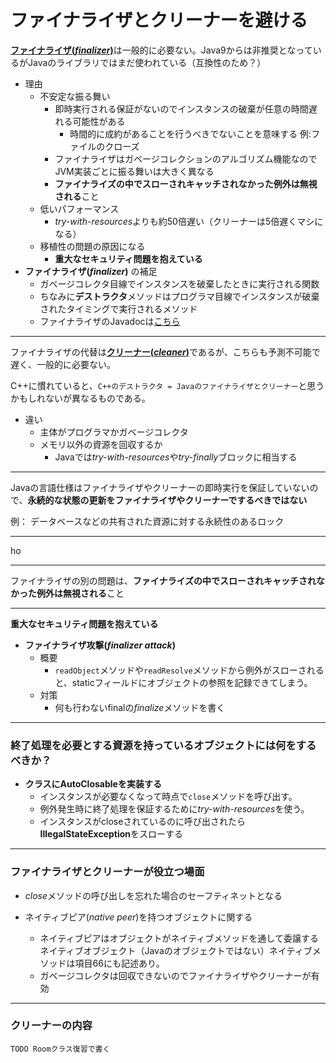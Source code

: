# ファイナライザとクリーナーを避ける


[**ファイナライザ(*finalizer*)**](https://wa3.i-3-i.info/word13648.html)は一般的に必要ない。Java9からは非推奨となっているがJavaのライブラリではまだ使われている（互換性のため？）
- 理由
    - 不安定な振る舞い
        - 即時実行される保証がないのでインスタンスの破棄が任意の時間遅れる可能性がある
            - 時間的に成約があることを行うべきでないことを意味する 例:ファイルのクローズ
        - ファイナライザはガベージコレクションのアルゴリズム機能なのでJVM実装ごとに振る舞いは大きく異なる
        - **ファイナライズの中でスローされキャッチされなかった例外は無視される**こと
    - 低いパフォーマンス
        - *try-with-resources*よりも約50倍遅い（クリーナーは5倍遅くマシになる）
    - 移植性の問題の原因になる
        - **重大なセキュリティ問題を抱えている**
- **ファイナライザ(*finalizer*)** の補足
    - ガベージコレクタ目線でインスタンスを破棄したときに実行される関数
    - ちなみに**デストラクタ**メソッドはプログラマ目線でインスタンスが破棄されたタイミングで実行されるメソッド
    - ファイナライザのJavadocは[こちら](https://docs.oracle.com/javase/jp/11/docs/api/java.base/java/lang/Object.html#finalize())

---
ファイナライザの代替は[**クリーナー(*cleaner*)**]()であるが、こちらも予測不可能で遅く、一般的に必要ない。

C++に慣れていると、`C++のデストラクタ = Javaのファイナライザとクリーナー`と思うかもしれないが異なるものである。
- 違い
    - 主体がプログラマかガベージコレクタ
    - メモリ以外の資源を回収するか
        - Javaでは*try-with-resources*や*try-finally*ブロックに相当する
---

Javaの言語仕様はファイナライザやクリーナーの即時実行を保証していないので、**永続的な状態の更新をファイナライザやクリーナーでするべきではない**

例： データベースなどの共有された資源に対する永続性のあるロック

---
ho


---
ファイナライザの別の問題は、**ファイナライズの中でスローされキャッチされなかった例外は無視される**こと


---
**重大なセキュリティ問題を抱えている**
- **ファイナライザ攻撃(*finalizer attack*)**
    - 概要
        - `readObject`メソッドや`readResolve`メソッドから例外がスローされると、staticフィールドにオブジェクトの参照を記録できてしまう。
    - 対策
        - 何も行わないfinalの*finalize*メソッドを書く

--- 
### 終了処理を必要とする資源を持っているオブジェクトには何をするべきか？
- **クラスにAutoClosableを実装する**
    - インスタンスが必要なくなって時点で`close`メソッドを呼び出す。
    - 例外発生時に終了処理を保証するために*try-with-resources*を使う。
    - インスタンスがcloseされているのに呼び出されたら**IllegalStateException**をスローする

---
### ファイナライザとクリーナーが役立つ場面
- *close*メソッドの呼び出しを忘れた場合のセーフティネットとなる

- ネイティブピア(*native peer*)を持つオブジェクトに関する
    - ネイティブピアはオブジェクトがネイティブメソッドを通して委譲するネイティブオブジェクト（Javaのオブジェクトではない）ネイティブメソッドは項目66にも記述あり。
    - ガベージコレクタは回収できないのでファイナライザやクリーナーが有効

---
### クリーナーの内容


```
TODO Roomクラス復習で書く

```


